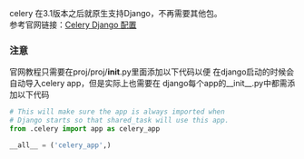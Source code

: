 celery 在3.1版本之后就原生支持Django，不再需要其他包。  
参考官网链接：[Celery Django 配置](https://docs.celeryproject.org/en/stable/django/first-steps-with-django.html)  

### 注意
官网教程只需要在proj/proj/__init__.py里面添加以下代码以便
在django启动的时候会自动导入celery app，但是实际上也需要在
django每个app的__init__.py中都需添加以下代码
```python
# This will make sure the app is always imported when
# Django starts so that shared_task will use this app.
from .celery import app as celery_app

__all__ = ('celery_app',)
```